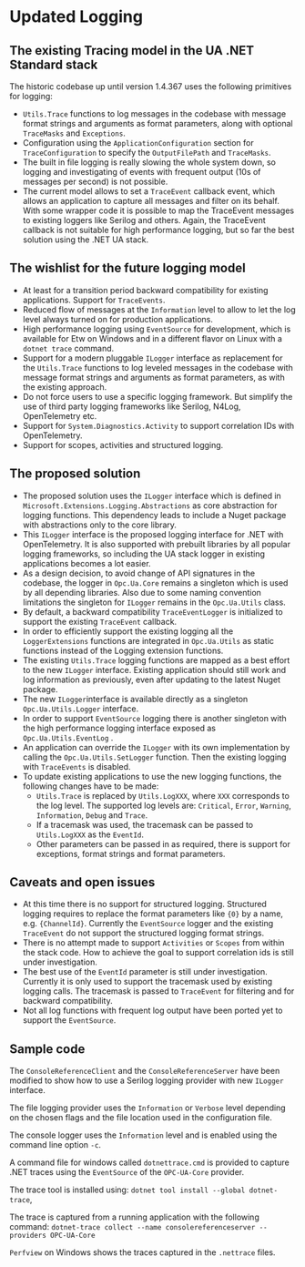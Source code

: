 

# Updated Logging #

## The existing Tracing model in the UA .NET Standard stack  ##

The historic codebase up until version 1.4.367 uses the following primitives for logging:

* `Utils.Trace` functions to log messages in the codebase with message format strings and arguments as format parameters, along with optional `TraceMasks` and `Exceptions`. 
* Configuration using the `ApplicationConfiguration` section for  `TraceConfiguration` to specify the `OutputFilePath` and `TraceMasks`.
* The built in file logging is really slowing the whole system down, so logging and investigating of events with frequent output (10s of messages per second) is not possible.
* The current model allows to set a `TraceEvent` callback event, which allows an application to capture all messages and filter on its behalf. With some wrapper code it is possible to map the TraceEvent messages to existing loggers like Serilog and others. Again, the TraceEvent callback is not suitable for high performance logging, but so far the best solution using the .NET UA stack.

## The wishlist for the future logging model

- At least for a transition period backward compatibility for existing applications. Support for `TraceEvents`.
- Reduced flow of messages at the `Information` level to allow to let the log level always turned on for production applications.
- High performance logging using  `EventSource` for development, which is available for Etw on Windows and in a different flavor on Linux with a `dotnet trace` command.
- Support for a modern pluggable `ILogger` interface as replacement for the `Utils.Trace` functions to log leveled messages in the codebase with message format strings and arguments as format parameters, as with the existing approach.
- Do not force users to use a specific logging framework. But simplify the use of third party logging frameworks like Serilog, N4Log, OpenTelemetry etc.
- Support for `System.Diagnostics.Activity` to support correlation IDs with OpenTelemetry.
- Support for scopes, activities and structured logging.

## The proposed solution

- The proposed solution uses the `ILogger` interface which is defined in `Microsoft.Extensions.Logging.Abstractions` as core abstraction for logging functions. This dependency leads to include a Nuget package with abstractions only to the core library.
- This `ILogger` interface is the proposed logging interface for .NET with OpenTelemetry. It  is also supported with prebuilt libraries by all popular logging frameworks, so including the UA stack logger in existing applications becomes a lot easier.
- As a design decision, to avoid change of API signatures in the codebase, the logger in `Opc.Ua.Core` remains a singleton which is used by all depending libraries. Also due to some naming convention limitations the singleton for `ILogger` remains in the `Opc.Ua.Utils` class.
- By default, a backward compatibility `TraceEventLogger` is initialized to support the existing `TraceEvent` callback.
- In order to efficiently support the existing logging all the `LoggerExtensions` functions are integrated in `Opc.Ua.Utils` as static functions instead of the Logging extension functions. 
- The existing `Utils.Trace` logging functions are mapped as a best effort to the new `ILogger` interface. Existing application should still work and log information as previously, even after updating to the latest Nuget package.
- The new `ILogger`interface is available directly as a singleton `Opc.Ua.Utils.Logger` interface.
- In order to support `EventSource` logging there is another singleton with the high performance logging interface exposed as  `Opc.Ua.Utils.EventLog` .
- An application can override the `ILogger` with its own implementation by calling the `Opc.Ua.Utils.SetLogger` function. Then the existing logging with `TraceEvents` is disabled.
- To update existing applications to use the new logging functions, the following changes have to be made:
  - `Utils.Trace` is replaced by `Utils.LogXXX`,  where `XXX` corresponds to the log level. 
    The supported log levels are: `Critical`, `Error`, `Warning`, `Information`, `Debug` and `Trace`.
  - If a tracemask was used, the tracemask can be passed to `Utils.LogXXX` as the `EventId`. 
  - Other parameters can be passed in as required, there is support for exceptions, format strings and format parameters.

## Caveats and open issues

- At this time there is no support for structured logging. Structured logging requires to replace the format parameters like `{0}` by a name, e.g. `{ChannelId}`. Currently the `EventSource` logger and the existing `TraceEvent` do not support the structured logging format strings.
- There is no attempt made to support `Activities` or `Scopes` from within the stack code. How to achieve the goal to support correlation ids is still under investigation.  
- The best use of the `EventId` parameter is still under investigation. Currently it is only used to support the tracemask used by existing logging calls. The tracemask is passed to `TraceEvent` for filtering and for backward compatibility. 
- Not all log functions with frequent log output have been ported yet to support the `EventSource`.

## Sample code

The `ConsoleReferenceClient` and the `ConsoleReferenceServer` have been modified to show how to use a Serilog logging provider with new `ILogger` interface. 

The file logging provider uses the `Information` or `Verbose` level depending on the chosen flags and the file location used in the configuration file.

The console logger uses the `Information` level and is enabled using the command line option `-c`.

A command file for windows called `dotnettrace.cmd` is provided to capture .NET traces using the `EventSource` of the `OPC-UA-Core` provider. 

The trace tool is installed using:
	 `dotnet tool install --global dotnet-trace`,  

The trace is captured from a running application with the following command: 
	`dotnet-trace collect --name consolereferenceserver --providers OPC-UA-Core`

`Perfview` on Windows shows the traces captured in the `.nettrace` files.
